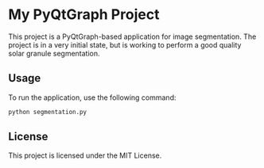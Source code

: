 # My PyQtGraph Project

This project is a PyQtGraph-based application for image segmentation. The project is in a very initial state, but is working to perform a good quality solar granule segmentation.


## Usage

To run the application, use the following command:

```bash
python segmentation.py
```

## License

This project is licensed under the MIT License.

